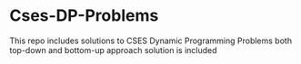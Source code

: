 # Cses-DP-Problems
This repo includes solutions to CSES Dynamic Programming Problems  both top-down and bottom-up approach solution is included
